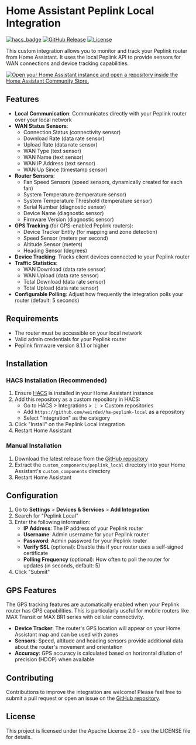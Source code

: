 # Home Assistant Peplink Local Integration

[![hacs_badge](https://img.shields.io/badge/HACS-Custom-41BDF5.svg?style=for-the-badge)](https://github.com/hacs/integration)
[![GitHub Release][releases-shield]][releases]
[![License][license-shield]](LICENSE)

This custom integration allows you to monitor and track your Peplink router from Home Assistant. It uses the local Peplink API to provide sensors for WAN connections and device tracking capabilities.

[![Open your Home Assistant instance and open a repository inside the Home Assistant Community Store.](https://my.home-assistant.io/badges/hacs_repository.svg)](https://my.home-assistant.io/redirect/hacs_repository/?owner=weirded&repository=ha-peplink-local&category=integration)

## Features

- **Local Communication**: Communicates directly with your Peplink router over your local network
- **WAN Status Sensors**: 
  - Connection Status (connectivity sensor)
  - Download Rate (data rate sensor)
  - Upload Rate (data rate sensor)
  - WAN Type (text sensor)
  - WAN Name (text sensor)
  - WAN IP Address (text sensor)
  - WAN Up Since (timestamp sensor)
- **Router Sensors**:
  - Fan Speed Sensors (speed sensors, dynamically created for each fan)
  - System Temperature (temperature sensor)
  - System Temperature Threshold (temperature sensor) 
  - Serial Number (diagnostic sensor)
  - Device Name (diagnostic sensor)
  - Firmware Version (diagnostic sensor)
- **GPS Tracking** (for GPS-enabled Peplink routers):
  - Device Tracker Entity (for mapping and zone detection)
  - Speed Sensor (meters per second)
  - Altitude Sensor (meters)
  - Heading Sensor (degrees)
- **Device Tracking**: Tracks client devices connected to your Peplink router
- **Traffic Statistics**:
  - WAN Download (data rate sensor)
  - WAN Upload (data rate sensor)
  - Total Download (data rate sensor)
  - Total Upload (data rate sensor)
- **Configurable Polling**: Adjust how frequently the integration polls your router (default: 5 seconds)

## Requirements

- The router must be accessible on your local network
- Valid admin credentials for your Peplink router
- Peplink firmware version 8.1.1 or higher

## Installation

### HACS Installation (Recommended)

1. Ensure [HACS](https://hacs.xyz/) is installed in your Home Assistant instance
2. Add this repository as a custom repository in HACS:
   - Go to HACS > Integrations > ⋮ > Custom repositories
   - Add `https://github.com/weirded/ha-peplink-local` as a repository
   - Select "Integration" as the category
3. Click "Install" on the Peplink Local integration
4. Restart Home Assistant

### Manual Installation

1. Download the latest release from the [GitHub repository](https://github.com/weirded/ha-peplink-local)
2. Extract the `custom_components/peplink_local` directory into your Home Assistant's `custom_components` directory
3. Restart Home Assistant

## Configuration

1. Go to **Settings** > **Devices & Services** > **Add Integration**
2. Search for "Peplink Local"
3. Enter the following information:
   - **IP Address**: The IP address of your Peplink router
   - **Username**: Admin username for your Peplink router
   - **Password**: Admin password for your Peplink router
   - **Verify SSL** (optional): Disable this if your router uses a self-signed certificate
   - **Polling Frequency** (optional): How often to poll the router for updates (in seconds, default: 5)
4. Click "Submit"

## GPS Features

The GPS tracking features are automatically enabled when your Peplink router has GPS capabilities. This is particularly useful for mobile routers like MAX Transit or MAX BR1 series with cellular connectivity.

- **Device Tracker**: The router's GPS location will appear on your Home Assistant map and can be used with zones
- **Sensors**: Speed, altitude and heading sensors provide additional data about the router's movement and orientation
- **Accuracy**: GPS accuracy is calculated based on horizontal dilution of precision (HDOP) when available

## Contributing

Contributions to improve the integration are welcome! Please feel free to submit a pull request or open an issue on the [GitHub repository](https://github.com/weirded/ha-peplink-local).

## License

This project is licensed under the Apache License 2.0 - see the LICENSE file for details.

[releases-shield]: https://img.shields.io/github/release/weirded/ha-peplink-local.svg?style=for-the-badge
[releases]: https://github.com/weirded/ha-peplink-local/releases
[license-shield]: https://img.shields.io/github/license/weirded/ha-peplink-local.svg?style=for-the-badge
